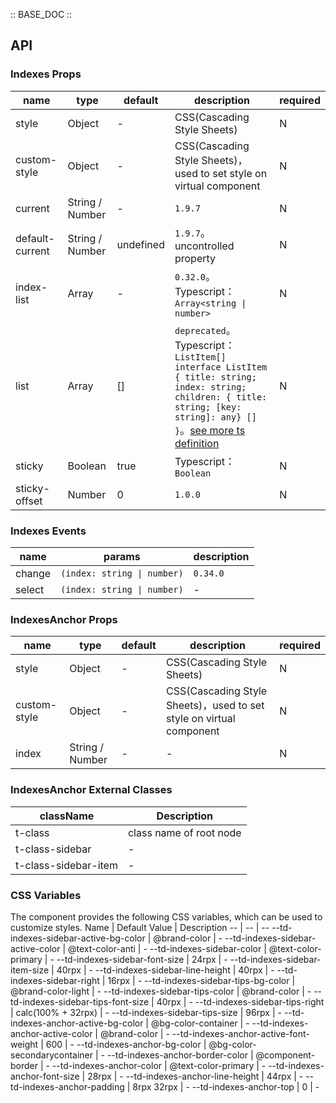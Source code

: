 :: BASE_DOC ::

## API

### Indexes Props

name | type | default | description | required
-- | -- | -- | -- | --
style | Object | - | CSS(Cascading Style Sheets) | N
custom-style | Object | - | CSS(Cascading Style Sheets)，used to set style on virtual component | N
current | String / Number | - | `1.9.7` | N
default-current | String / Number | undefined | `1.9.7`。uncontrolled property | N
index-list | Array | - | `0.32.0`。Typescript：`Array<string \| number>` | N
list | Array | [] | `deprecated`。Typescript：`ListItem[] ` `interface ListItem { title: string;  index: string;  children: { title: string; [key: string]: any} [] }`。[see more ts definition](https://github.com/Tencent/tdesign-miniprogram/tree/develop/src/indexes/type.ts) | N
sticky | Boolean | true | Typescript：`Boolean` | N
sticky-offset | Number | 0 | `1.0.0` | N

### Indexes Events

name | params | description
-- | -- | --
change | `(index: string \| number)` | `0.34.0`
select | `(index: string \| number)` | \-


### IndexesAnchor Props

name | type | default | description | required
-- | -- | -- | -- | --
style | Object | - | CSS(Cascading Style Sheets) | N
custom-style | Object | - | CSS(Cascading Style Sheets)，used to set style on virtual component | N
index | String / Number | - | \- | N
### IndexesAnchor External Classes

className | Description
-- | --
t-class | class name of root node
t-class-sidebar | \-
t-class-sidebar-item | \-

### CSS Variables

The component provides the following CSS variables, which can be used to customize styles.
Name | Default Value | Description 
-- | -- | --
--td-indexes-sidebar-active-bg-color | @brand-color | - 
--td-indexes-sidebar-active-color | @text-color-anti | - 
--td-indexes-sidebar-color | @text-color-primary | - 
--td-indexes-sidebar-font-size | 24rpx | - 
--td-indexes-sidebar-item-size | 40rpx | - 
--td-indexes-sidebar-line-height | 40rpx | - 
--td-indexes-sidebar-right | 16rpx | - 
--td-indexes-sidebar-tips-bg-color | @brand-color-light | - 
--td-indexes-sidebar-tips-color | @brand-color | - 
--td-indexes-sidebar-tips-font-size | 40rpx | - 
--td-indexes-sidebar-tips-right | calc(100% + 32rpx) | - 
--td-indexes-sidebar-tips-size | 96rpx | - 
--td-indexes-anchor-active-bg-color | @bg-color-container | - 
--td-indexes-anchor-active-color | @brand-color | - 
--td-indexes-anchor-active-font-weight | 600 | - 
--td-indexes-anchor-bg-color | @bg-color-secondarycontainer | - 
--td-indexes-anchor-border-color | @component-border | - 
--td-indexes-anchor-color | @text-color-primary | - 
--td-indexes-anchor-font-size | 28rpx | - 
--td-indexes-anchor-line-height | 44rpx | - 
--td-indexes-anchor-padding | 8rpx 32rpx | - 
--td-indexes-anchor-top | 0 | - 
